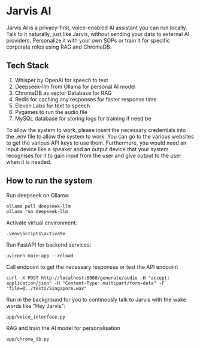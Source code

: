 # Jarvis AI
Jarvis AI is a privacy-first, voice-enabled AI assistant you can run locally. Talk to it naturally, just like Jarvis, without sending your data to external AI providers. Personalize it with your own SOPs or train it for specific corporate roles using RAG and ChromaDB.

## Tech Stack
1. Whisper by OpenAI for speech to text
2. Deepseek-llm from Ollama for personal AI model
3. ChromaDB as vector Database for RAG
4. Redis for caching any responses for faster response time
5. Eleven Labs for text to speech
6. Pygames to run the audio file
7. MySQL database for storing logs for training if need be

To allow the system to work, please insert the necessary credentials into the .env file to allow the system to work. You can go to the various websites to get the various API keys to use them. Furthermore, you would need an input device like a speaker and an output device that your system recognises for it to gain input from the user and give output to the user when it is needed. 

## How to run the system
Run deepseek on Ollama:
```
ollama pull deepseek-llm
ollama run deepseek-llm
```

Activate virtual environment:
```
.venv\Scripts\activate
```

Run FastAPI for backend services:
```
uvicorn main:app --reload
```

Call endpoint to get the necessary responses or test the API endpoint
```
curl -X POST http://localhost:8000/generate/audio -H "accept: application/json" -H "Content-Type: multipart/form-data" -F "file=@../tests/Singapore.wav"
```

Run in the background for you to continously talk to Jarvis with the wake words like "Hey Jarvis":
```
app/voice_interface.py
```

RAG and train the AI model for personalisation
```
app/chroma_db.py
```

